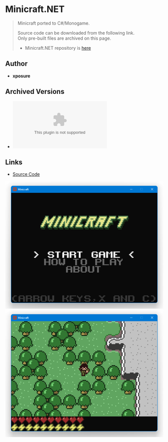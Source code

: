 <detail>

# Minicraft.NET  

>Minicraft ported to C#/Monogame.  
>
>Source code can be downloaded from the following link.  
>Only pre-built files are archived on this page.  
>
>* Minicraft.NET repository is [here](https://github.com/xposure/minicraft.net)

## Author 
- **xposure**

## Archived Versions 
- ![Pre-build Minicraft.NET](https://github.com/FurnishedChunk/Minicraft-Mod-Archives/raw/refs/heads/master/Minicraft%20Ports/MiniCraft.NET/MiniCraft.NET-build.zip)  

## Links
- [Source Code](https://github.com/xposure/minicraft.net)  

![mininet_main](https://github.com/FurnishedChunk/Minicraft-Mod-Archives/blob/master/readme_shot/mininet_main.png)
![mininet](https://github.com/FurnishedChunk/Minicraft-Mod-Archives/blob/master/readme_shot/mininet.png)
</detail>
<p>